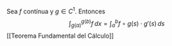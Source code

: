 Sea $f$ contínua y $g \in C^{1}$. Entonces
$$
\int _{g(a)}^{g(b)} f \, dx =\int _{a}^b f\circ g(s)\cdot g'(s)\, ds 
$$
[[Teorema Fundamental del Cálculo]]
